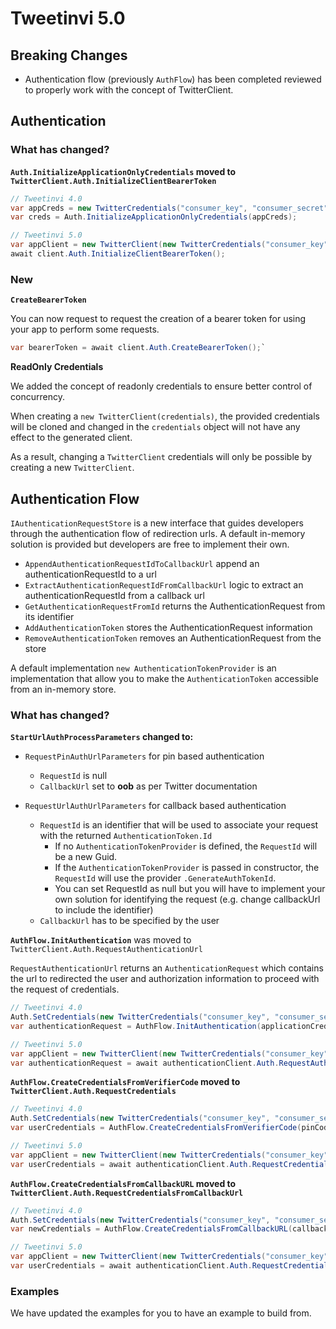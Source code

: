 # Tweetinvi 5.0

## Breaking Changes

* Authentication flow (previously `AuthFlow`) has been completed reviewed to properly work with the concept of TwitterClient.

## Authentication

### What has changed?

**`Auth.InitializeApplicationOnlyCredentials` moved to `TwitterClient.Auth.InitializeClientBearerToken`**

``` c#
// Tweetinvi 4.0
var appCreds = new TwitterCredentials("consumer_key", "consumer_secret");
var creds = Auth.InitializeApplicationOnlyCredentials(appCreds);

// Tweetinvi 5.0
var appClient = new TwitterClient(new TwitterCredentials("consumer_key", "consumer_secret"));
await client.Auth.InitializeClientBearerToken();
```

### New

**`CreateBearerToken`**

You can now request to request the creation of a bearer token for using your app to perform some requests.

``` c#
var bearerToken = await client.Auth.CreateBearerToken();`
```

**ReadOnly Credentials**

We added the concept of readonly credentials to ensure better control of concurrency.

When creating a `new TwitterClient(credentials)`, the provided credentials will be cloned and changed in the `credentials` object will not have any effect to the generated client.

As a result, changing a `TwitterClient` credentials will only be possible by creating a new `TwitterClient`.

## Authentication Flow

`IAuthenticationRequestStore` is a new interface that guides developers through the authentication flow of redirection urls. A default in-memory solution is provided but developers are free to implement their own.
  * `AppendAuthenticationRequestIdToCallbackUrl` append an authenticationRequestId to a url
  * `ExtractAuthenticationRequestIdFromCallbackUrl` logic to extract an authenticationRequestId from a callback url
  * `GetAuthenticationRequestFromId` returns the AuthenticationRequest from its identifier
  * `AddAuthenticationToken` stores the AuthenticationRequest information
  * `RemoveAuthenticationToken` removes an AuthenticationRequest from the store

A default implementation `new AuthenticationTokenProvider` is an implementation that allow you to make the `AuthenticationToken` accessible from an in-memory store.

### What has changed?

**`StartUrlAuthProcessParameters` changed to:**
  * `RequestPinAuthUrlParameters` for pin based authentication
    * `RequestId` is null
    * `CallbackUrl` set to **oob** as per Twitter documentation

  * `RequestUrlAuthUrlParameters` for callback based authentication
    * `RequestId` is an identifier that will be used to associate your request with the returned `AuthenticationToken.Id`
      * If no `AuthenticationTokenProvider` is defined, the `RequestId` will be a new Guid.
      * If the `AuthenticationTokenProvider` is passed in constructor, the `RequestId` will use the provider `.GenerateAuthTokenId`.
      * You can set RequestId as null but you will have to implement your own solution for identifying the request (e.g. change callbackUrl to include the identifier)
    * `CallbackUrl` has to be specified by the user


**`AuthFlow.InitAuthentication`** was moved to `TwitterClient.Auth.RequestAuthenticationUrl`

`RequestAuthenticationUrl` returns an `AuthenticationRequest` which contains the url to redirected the user and authorization information to proceed with the request of credentials.

``` c#
// Tweetinvi 4.0
Auth.SetCredentials(new TwitterCredentials("consumer_key", "consumer_secret"));
var authenticationRequest = AuthFlow.InitAuthentication(applicationCredentials);

// Tweetinvi 5.0
var appClient = new TwitterClient(new TwitterCredentials("consumer_key", "consumer_secret"));
var authenticationRequest = await authenticationClient.Auth.RequestAuthenticationUrl();
```

**`AuthFlow.CreateCredentialsFromVerifierCode` moved to `TwitterClient.Auth.RequestCredentials`**

``` c#
// Tweetinvi 4.0
Auth.SetCredentials(new TwitterCredentials("consumer_key", "consumer_secret"));
var userCredentials = AuthFlow.CreateCredentialsFromVerifierCode(pinCode, authenticationContext);

// Tweetinvi 5.0
var appClient = new TwitterClient(new TwitterCredentials("consumer_key", "consumer_secret"));
var userCredentials = await authenticationClient.Auth.RequestCredentials(pinCode, authenticationContext);
```

**`AuthFlow.CreateCredentialsFromCallbackURL` moved to `TwitterClient.Auth.RequestCredentialsFromCallbackUrl`**

``` c#
// Tweetinvi 4.0
Auth.SetCredentials(new TwitterCredentials("consumer_key", "consumer_secret"));
var newCredentials = AuthFlow.CreateCredentialsFromCallbackURL(callbackURL, authenticationContext);

// Tweetinvi 5.0
var appClient = new TwitterClient(new TwitterCredentials("consumer_key", "consumer_secret"));
var userCredentials = await authenticationClient.Auth.RequestCredentialsFromCallbackUrl(callbackURL, authenticationContext);
```

### Examples

We have updated the examples for you to have an example to build from.